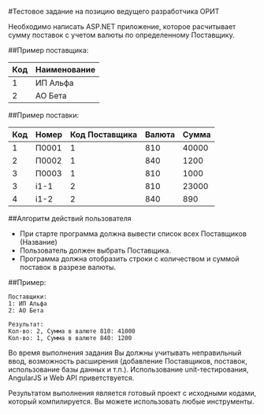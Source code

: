 #Тестовое задание на позицию ведущего разработчика ОРИТ

Необходимо написать ASP.NET приложение, которое расчитывает сумму поставок с учетом валюты по определенному Поставщику.

##Пример поставщика:

|Код|Наименование|
|---|------------|
|1  |ИП Альфа    |
|2  |АО Бета     |

##Пример поставки:

|Код|Номер|Код Поставщика|Валюта|Сумма   |
|---|-----|--------------|------|--------|
|1  |П0001|1             |810   |40000   |
|2  |П0002|1             |840   |1200    |
|3  |П0003|1             |810   |1000    |
|3  |i1-1 |2             |810   |23000   |
|4  |i1-2 |2             |840   |890     |

##Алгоритм действий пользователя

* При старте программа должна вывести список всех Поставщиков (Название)
* Пользователь должен выбрать Поставщика. 
* Программа должна отобразить строки с количеством и суммой поставок в разрезе валюты.

##Пример:

```
Поставщики:
1: ИП Альфа
2: АО Бета

Результат:
Кол-во: 2, Сумма в валюте 810: 41000
Кол-во: 1, Сумма в валюте 840: 1200
```

Во время выполнения задания Вы должны учитывать неправильный ввод,
возможность расширения (добавление Поставщиков, поставок, использование базы данных и т.п.).
Использование unit-тестирования,  AngularJS и Web API приветствуется.

Результатом выполнения является готовый проект c исходными кодами, который компилируется.
Вы можете использовать любые инструменты.
